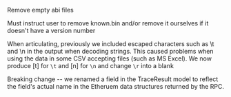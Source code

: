 Remove empty abi files

Must instruct user to remove known.bin and/or remove it ourselves if it doesn't have a version number

When articulating, previously we included escaped characters such as \t and \n in the output when decoding strings.
    This caused problems when using the data in some CSV accepting files (such as MS Excel). We now produce
    [t] for `\t` and [n] for `\n` and change `\r` into a blank

Breaking change -- we renamed a field in the TraceResult model to reflect the field's actual name in the Etheruem data structures returned
by the RPC.
